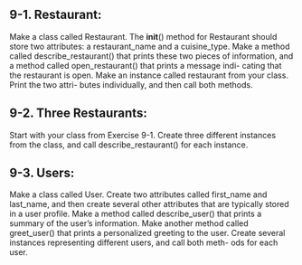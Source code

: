 ## 9-1. Restaurant:
Make a class called Restaurant. The __init__() method for
Restaurant should store two attributes: a restaurant_name and a cuisine_type.
Make a method called describe_restaurant() that prints these two pieces of
information, and a method called open_restaurant() that prints a message indi-
cating that the restaurant is open.
Make an instance called restaurant from your class. Print the two attri-
butes individually, and then call both methods.

## 9-2. Three Restaurants:
Start with your class from Exercise 9-1. Create three
different instances from the class, and call describe_restaurant() for each
instance.

## 9-3. Users:
Make a class called User. Create two attributes called first_name
and last_name, and then create several other attributes that are typically stored
in a user profile. Make a method called describe_user() that prints a summary
of the user’s information. Make another method called greet_user() that prints
a personalized greeting to the user.
Create several instances representing different users, and call both meth-
ods for each user.